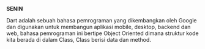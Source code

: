 __SENIN__

Dart adalah sebuah bahasa pemrograman yang dikembangkan oleh Google dan digunakan untuk membangun aplikasi mobile, desktop, backend dan web, bahasa pemrograman ini bertipe Object Oriented dimana struktur kode kita berada di dalam Class, Class berisi data dan method.

